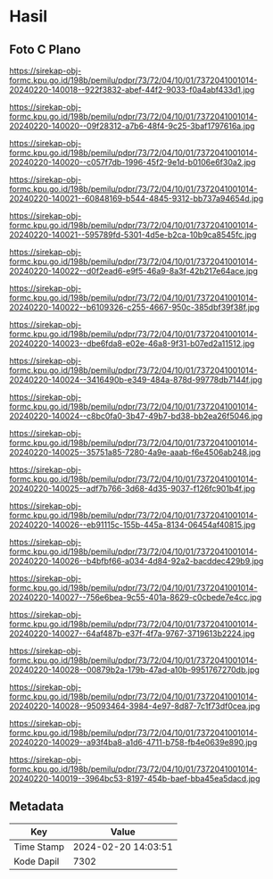 # Hasil

## Foto C Plano

https://sirekap-obj-formc.kpu.go.id/198b/pemilu/pdpr/73/72/04/10/01/7372041001014-20240220-140018--922f3832-abef-44f2-9033-f0a4abf433d1.jpg

https://sirekap-obj-formc.kpu.go.id/198b/pemilu/pdpr/73/72/04/10/01/7372041001014-20240220-140020--09f28312-a7b6-48f4-9c25-3baf1797616a.jpg

https://sirekap-obj-formc.kpu.go.id/198b/pemilu/pdpr/73/72/04/10/01/7372041001014-20240220-140020--c057f7db-1996-45f2-9e1d-b0106e6f30a2.jpg

https://sirekap-obj-formc.kpu.go.id/198b/pemilu/pdpr/73/72/04/10/01/7372041001014-20240220-140021--60848169-b544-4845-9312-bb737a94654d.jpg

https://sirekap-obj-formc.kpu.go.id/198b/pemilu/pdpr/73/72/04/10/01/7372041001014-20240220-140021--595789fd-5301-4d5e-b2ca-10b9ca8545fc.jpg

https://sirekap-obj-formc.kpu.go.id/198b/pemilu/pdpr/73/72/04/10/01/7372041001014-20240220-140022--d0f2ead6-e9f5-46a9-8a3f-42b217e64ace.jpg

https://sirekap-obj-formc.kpu.go.id/198b/pemilu/pdpr/73/72/04/10/01/7372041001014-20240220-140022--b6109326-c255-4667-950c-385dbf39f38f.jpg

https://sirekap-obj-formc.kpu.go.id/198b/pemilu/pdpr/73/72/04/10/01/7372041001014-20240220-140023--dbe6fda8-e02e-46a8-9f31-b07ed2a11512.jpg

https://sirekap-obj-formc.kpu.go.id/198b/pemilu/pdpr/73/72/04/10/01/7372041001014-20240220-140024--3416490b-e349-484a-878d-99778db7144f.jpg

https://sirekap-obj-formc.kpu.go.id/198b/pemilu/pdpr/73/72/04/10/01/7372041001014-20240220-140024--c8bc0fa0-3b47-49b7-bd38-bb2ea26f5046.jpg

https://sirekap-obj-formc.kpu.go.id/198b/pemilu/pdpr/73/72/04/10/01/7372041001014-20240220-140025--35751a85-7280-4a9e-aaab-f6e4506ab248.jpg

https://sirekap-obj-formc.kpu.go.id/198b/pemilu/pdpr/73/72/04/10/01/7372041001014-20240220-140025--adf7b766-3d68-4d35-9037-f126fc901b4f.jpg

https://sirekap-obj-formc.kpu.go.id/198b/pemilu/pdpr/73/72/04/10/01/7372041001014-20240220-140026--eb91115c-155b-445a-8134-06454af40815.jpg

https://sirekap-obj-formc.kpu.go.id/198b/pemilu/pdpr/73/72/04/10/01/7372041001014-20240220-140026--b4bfbf66-a034-4d84-92a2-bacddec429b9.jpg

https://sirekap-obj-formc.kpu.go.id/198b/pemilu/pdpr/73/72/04/10/01/7372041001014-20240220-140027--756e6bea-9c55-401a-8629-c0cbede7e4cc.jpg

https://sirekap-obj-formc.kpu.go.id/198b/pemilu/pdpr/73/72/04/10/01/7372041001014-20240220-140027--64af487b-e37f-4f7a-9767-3719613b2224.jpg

https://sirekap-obj-formc.kpu.go.id/198b/pemilu/pdpr/73/72/04/10/01/7372041001014-20240220-140028--00879b2a-179b-47ad-a10b-9951767270db.jpg

https://sirekap-obj-formc.kpu.go.id/198b/pemilu/pdpr/73/72/04/10/01/7372041001014-20240220-140028--95093464-3984-4e97-8d87-7c1f73df0cea.jpg

https://sirekap-obj-formc.kpu.go.id/198b/pemilu/pdpr/73/72/04/10/01/7372041001014-20240220-140029--a93f4ba8-a1d6-4711-b758-fb4e0639e890.jpg

https://sirekap-obj-formc.kpu.go.id/198b/pemilu/pdpr/73/72/04/10/01/7372041001014-20240220-140019--3964bc53-8197-454b-baef-bba45ea5dacd.jpg


## Metadata

| Key        | Value               |
| ---------- | ------------------- |
| Time Stamp | 2024-02-20 14:03:51 |
| Kode Dapil | 7302                |



